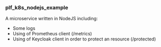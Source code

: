 ### plf_k8s_nodejs_example


A microservice written in NodeJS including:

- Some logs
- Using of Prometheus client (/metrics)
- Using of Keycloak client in order to protect an resource (/protected) 

